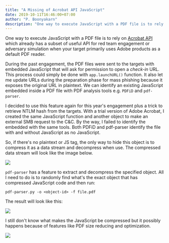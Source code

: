```yaml
---
title: "A Missing of Acrobat API JavaScript"
date: 2019-10-11T16:46:00+07:00
author: "P. Boonyakarn"
description: "One way to execute JavaScript with a PDF file is to rely on Acrobat API which already has a subset of useful API for red team engagement or adversary simulation when your target primarily uses Adobe products as a default PDF reader."
---
```


One way to execute JavaScript with a PDF file is to rely on [Acrobat API](https://www.adobe.com/content/dam/acom/en/devnet/acrobat/pdfs/js_api_reference.pdf) which already has a subset of useful API for red team engagement or adversary simulation when your target primarily uses Adobe products as a default PDF reader.

During the past engagement, the PDF files were sent to the targets with embedded JavaScript that will ask for permission to open a *check-in* URL. This process could simply be done with `app.launchURL()` function. It also let me update URLs during the preparation phase for mass phishing because it exposes the original URL in plaintext. We can identify an existing JavaScript embedded inside a PDF file with PDF analysis tools e.g. `PDFiD` and `pdf-parser`.

I decided to use this feature again for this year's engagement plus a trick to retrieve NTLM hash from the targets. With a trial version of Adobe Acrobat, I created the same JavaScript function and another object to make an external SMB request to the C&C. By the way, I failed to identify the embedded with the same tools. Both PDFiD and pdf-parser identify the file with and without JavaScript as no JavaScript.

So, if there's no plaintext or JS tag, the only way to hide this object is to compress it as a data stream and decompress when use. The compressed data stream will look like the image below.

![](https://1.bp.blogspot.com/-e45siGY5DWk/XaBJ_xtdD4I/AAAAAAAATTQ/KZz4pw61EDQkQNFMYo5slbh5M_UuV86sgCLcBGAsYHQ/s1600/2019-10-11_16-19-59.png)

`pdf-parser` has a feature to extract and decompress the specified object. All I need to do is to randomly find what's the exact object that has compressed JavaScript code and then run:

```
pdf-parser.py -o <object-id> -f file.pdf
```

The result will look like this:

![](https://1.bp.blogspot.com/-gyTKXCcECtc/XaBPZNsmtSI/AAAAAAAATTc/ukPNEuH_AaEXRcHOk9IpkUOdXSAoB9trQCLcBGAsYHQ/s1600/2019-10-11_16-44-48.png)


I still don't know what makes the JavaScript be compressed but it possibly happens because of features like PDF size reducing and optimization.

![](https://1.bp.blogspot.com/-GVpP_YCTg3w/XaFsL_ZAX-I/AAAAAAAATTo/vSpxRco89usFp0wYYGrybU1X__AHocB7gCLcBGAsYHQ/s1600/2019-10-12_12-59-40.png)